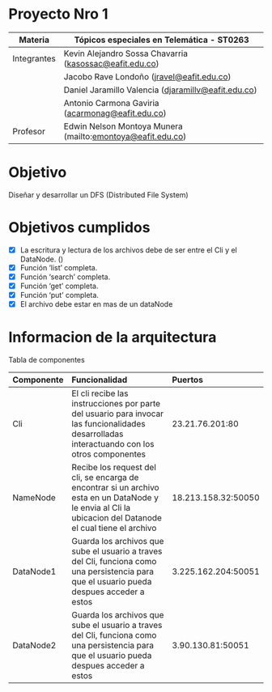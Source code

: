 # Proyecto Nro 1


| Materia  | Tópicos especiales en Telemática - ST0263 |
| ------------- | ------------- |
| Integrantes  |  Kevin Alejandro Sossa Chavarria (kasossac@eafit.edu.co) |
|  | Jacobo Rave Londoño (jravel@eafit.edu.co)  |
|   | Daniel Jaramillo Valencia (djaramillv@eafit.edu.co) |
|   | Antonio Carmona Gaviria (acarmonag@eafit.edu.co) |
| Profesor  | Edwin Nelson Montoya Munera (mailto:emontoya@eafit.edu.co) |


# Objetivo

Diseñar y desarrollar un DFS (Distributed File System) 

# Objetivos cumplidos

- [x] La escritura y lectura de los archivos debe de ser entre el Cli y el DataNode. ()
- [x] Función ‘list’ completa.
- [x] Función ‘search’ completa.
- [x] Función ‘get’ completa.
- [x] Función ‘put’ completa.
- [x] El archivo debe estar en mas de un dataNode

# Informacion de la arquitectura

Tabla de componentes


| Componente | Funcionalidad | Puertos |
| :---         |     :---     |          :--- |
| Cli   | El cli recibe las instrucciones por parte del usuario para invocar las funcionalidades desarrolladas interactuando con los otros componentes      | 23.21.76.201:80    |
| NameNode    | Recibe los request del cli, se encarga de encontrar si un archivo esta en un DataNode y le envia al Cli la ubicacion del Datanode el cual tiene el archivo       |  18.213.158.32:50050     |
| DataNode1    | Guarda los archivos que sube el usuario a traves del Cli, funciona como una persistencia para que el usuario pueda despues acceder a estos      | 3.225.162.204:50051    |
| DataNode2     | Guarda los archivos que sube el usuario a traves del Cli, funciona como una persistencia para que el usuario pueda despues acceder a estos      | 3.90.130.81:50051     |

